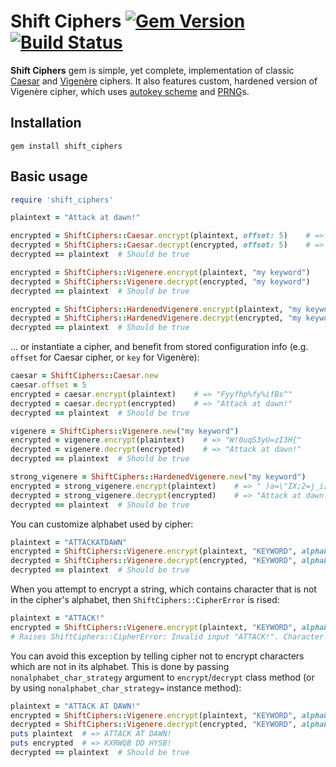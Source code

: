 Shift Ciphers [![Gem Version](https://badge.fury.io/rb/shift_ciphers.svg)](http://badge.fury.io/rb/shift_ciphers) [![Build Status](https://travis-ci.org/TeWu/shift-ciphers.svg?branch=master)](https://travis-ci.org/TeWu/shift-ciphers)
=======

**Shift Ciphers** gem is simple, yet complete, implementation of classic [Caesar][1] and [Vigenère][2] ciphers. It also features custom, hardened version of Vigenère cipher, which uses [autokey scheme][3] and [PRNG][4]s.

Installation
-------

    gem install shift_ciphers

Basic usage
-------

```ruby
require 'shift_ciphers'

plaintext = "Attack at dawn!"

encrypted = ShiftCiphers::Caesar.encrypt(plaintext, offset: 5)    # => "Fyyfhp%fy%ifBs^"
decrypted = ShiftCiphers::Caesar.decrypt(encrypted, offset: 5)    # => "Attack at dawn!"
decrypted == plaintext  # Should be true

encrypted = ShiftCiphers::Vigenere.encrypt(plaintext, "my keyword")    # => "W!0uqS3yU=zI3H{"
decrypted = ShiftCiphers::Vigenere.decrypt(encrypted, "my keyword")    # => "Attack at dawn!"
decrypted == plaintext  # Should be true

encrypted = ShiftCiphers::HardenedVigenere.encrypt(plaintext, "my keyword")    # => " )a=\"IX;2=j_i[:"
decrypted = ShiftCiphers::HardenedVigenere.decrypt(encrypted, "my keyword")    # => "Attack at dawn!"
decrypted == plaintext  # Should be true
```

... or instantiate a cipher, and benefit from stored configuration info (e.g. `offset` for Caesar cipher, or `key` for Vigenère):

```ruby
caesar = ShiftCiphers::Caesar.new
caesar.offset = 5
encrypted = caesar.encrypt(plaintext)    # => "Fyyfhp%fy%ifBs^"
decrypted = caesar.decrypt(encrypted)    # => "Attack at dawn!"
decrypted == plaintext  # Should be true

vigenere = ShiftCiphers::Vigenere.new("my keyword")
encrypted = vigenere.encrypt(plaintext)    # => "W!0uqS3yU=zI3H{"
decrypted = vigenere.decrypt(encrypted)    # => "Attack at dawn!"
decrypted == plaintext  # Should be true

strong_vigenere = ShiftCiphers::HardenedVigenere.new("my keyword")
encrypted = strong_vigenere.encrypt(plaintext)    # => " )a=\"IX;2=j_i[:"
decrypted = strong_vigenere.decrypt(encrypted)    # => "Attack at dawn!"
decrypted == plaintext  # Should be true
```

You can customize alphabet used by cipher:

```ruby
plaintext = "ATTACKATDAWN"
encrypted = ShiftCiphers::Vigenere.encrypt(plaintext, "KEYWORD", alphabet: "ABCDEFGHIJKLMNOPQRSTUVWXYZ")    # => "KXRWQBDDHYSB"
decrypted = ShiftCiphers::Vigenere.decrypt(encrypted, "KEYWORD", alphabet: "ABCDEFGHIJKLMNOPQRSTUVWXYZ")    # => "ATTACKATDAWN"
decrypted == plaintext  # Should be true
```

When you attempt to encrypt a string, which contains character that is not in the cipher's alphabet, then `ShiftCiphers::CipherError` is rised:

```ruby
plaintext = "ATTACK!"
encrypted = ShiftCiphers::Vigenere.encrypt(plaintext, "KEYWORD", alphabet: "ABCDEFGHIJKLMNOPQRSTUVWXYZ")
# Raises ShiftCiphers::CipherError: Invalid input "ATTACK!". Character "!" is not in the alphabet: "ABCDEFGHIJKLMNOPQRSTUVWXYZ"
```

You can avoid this exception by telling cipher not to encrypt characters which are not in its alphabet. This is done by passing `nonalphabet_char_strategy` argument to `encrypt`/`decrypt` class method (or by using `nonalphabet_char_strategy=` instance method):

```ruby
plaintext = "ATTACK AT DAWN!"
encrypted = ShiftCiphers::Vigenere.encrypt(plaintext, "KEYWORD", alphabet: "ABCDEFGHIJKLMNOPQRSTUVWXYZ", nonalphabet_char_strategy: :dont_encrypt)
decrypted = ShiftCiphers::Vigenere.decrypt(encrypted, "KEYWORD", alphabet: "ABCDEFGHIJKLMNOPQRSTUVWXYZ", nonalphabet_char_strategy: :dont_encrypt)
puts plaintext  # => ATTACK AT DAWN!
puts encrypted  # => KXRWQB DD HYSB!
decrypted == plaintext  # Should be true
```

[1]: https://en.wikipedia.org/wiki/Caesar_cipher
[2]: https://en.wikipedia.org/wiki/Vigen%C3%A8re_cipher
[3]: https://en.wikipedia.org/wiki/Autokey_cipher
[4]: https://en.wikipedia.org/wiki/Pseudorandom_number_generator